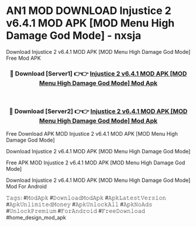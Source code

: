 # AN1 MOD DOWNLOAD Injustice 2 v6.4.1 MOD APK [MOD Menu High Damage God Mode] - nxsja
Download Injustice 2 v6.4.1 MOD APK [MOD Menu High Damage God Mode] Free Mod APK

<div align="center">
<h3>🔴 Download [Server1] 👉👉 <a href="https://apk-comot.site?title=Injustice_2_v6.4.1_MOD_APK_[MOD_Menu_High_Damage_God_Mode]">Injustice 2 v6.4.1 MOD APK [MOD Menu High Damage God Mode] Mod Apk</a></h3><br>

<h3>🔴 Download [Server2] 👉👉 <a href="https://apk-comot.site?title=Injustice_2_v6.4.1_MOD_APK_[MOD_Menu_High_Damage_God_Mode]">Injustice 2 v6.4.1 MOD APK [MOD Menu High Damage God Mode] Mod Apk</a></h3>
</div>


Free Download APK MOD Injustice 2 v6.4.1 MOD APK [MOD Menu High Damage God Mode]

Download Injustice 2 v6.4.1 MOD APK [MOD Menu High Damage God Mode] 

Free APK MOD Injustice 2 v6.4.1 MOD APK [MOD Menu High Damage God Mode] 

Download Injustice 2 v6.4.1 MOD APK [MOD Menu High Damage God Mode] Mod For Android

𝚃𝚊𝚐𝚜: #𝙼𝚘𝚍𝙰𝚙𝚔 #𝙳𝚘𝚠𝚗𝚕𝚘𝚊𝚍𝙼𝚘𝚍𝙰𝚙𝚔 #𝙰𝚙𝚔𝙻𝚊𝚝𝚎𝚜𝚝𝚅𝚎𝚛𝚜𝚒𝚘𝚗 #𝙰𝚙𝚔𝚄𝚗𝚕𝚒𝚖𝚒𝚝𝚎𝚍𝙼𝚘𝚗𝚎𝚢 #𝙰𝚙𝚔𝚄𝚗𝚕𝚘𝚌𝚔𝙰𝚕𝚕 #𝙰𝚙𝚔𝙽𝚘𝙰𝚍𝚜 #𝚄𝚗𝚕𝚘𝚌𝚔𝙿𝚛𝚎𝚖𝚒𝚞𝚖 #𝙵𝚘𝚛𝙰𝚗𝚍𝚛𝚘𝚒𝚍 #𝙵𝚛𝚎𝚎𝙳𝚘𝚠𝚗𝚕𝚘𝚊𝚍 #home_design_mod_apk